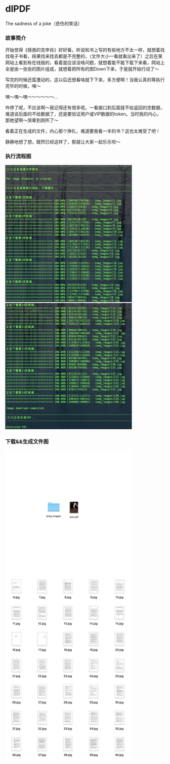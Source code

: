 # dlPDF
The sadness of a joke（悲伤的笑话）

### 故事简介

  开始觉得《赎救的克申肖》好好看，听说和书上写的有些地方不太一样，就想着找找电子书看，结果找来找去都是不完整的，（文件大小一看就看出来了）之后在某网站上看到有在线版的，看着是应该没啥问题，就想着能不能下载下来看，网站上全是由一张张的图片组成，就想着把所有的图Down下来，于是就开始行动了〜
  
  写完的时候还蛮激动的，这以后还想看啥就下下来，多方便啊！当我认真的等执行完毕的时候，咦〜
  
  咦〜咦〜咦〜〜〜〜〜〜...
  
  咋停了呢，不应该啊〜我记得还有很多呢。一看接口到后面就不给返回的空数据，难道说后面的不给数据了，还是要验证用户或VIP数据的token。当时我的内心，那绝望啊〜哭晕到厕所了〜
  
  看着正在生成的文件，内心那个挣扎，难道要我看一半的书？这也太难受了吧！
  
  静静地想了想，既然已经这样了，那就让大家一起乐乐呗〜

### 执行流程图

<img src="./readmeImg/1.jpg" width="400" alt="执行流程1、2"/>
<img src="./readmeImg/2.jpg" width="400" alt="执行流程3"/>

### 下载&&生成文件图

<img src="./readmeImg/3.jpg" width="400" alt="生成文件"/>
<img src="./readmeImg/4.jpg" width="400" alt="下载文件"/>
